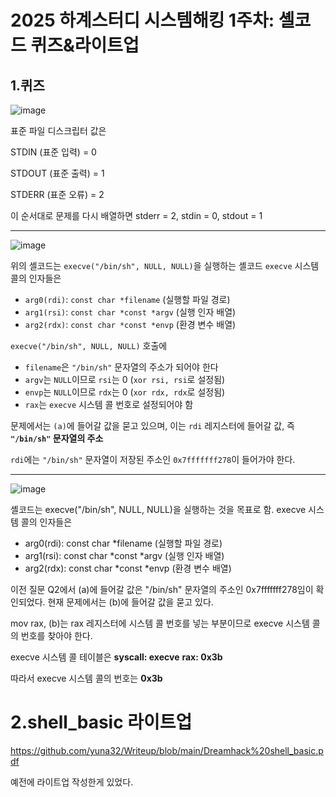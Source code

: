 2025 하계스터디 시스템해킹 1주차: 셸코드 퀴즈&라이트업
==========================================

1.퀴즈
-----------------

![image](https://github.com/user-attachments/assets/ab5c60fd-db14-4f04-8fb3-edf34d1ff64c)


표준 파일 디스크립터 값은

STDIN (표준 입력) = 0

STDOUT (표준 출력) = 1

STDERR (표준 오류) = 2

이 순서대로 문제를 다시 배열하면 stderr = 2, stdin = 0, stdout = 1

---------------------------

![image](https://github.com/user-attachments/assets/8db17603-41e6-4362-9cfe-4df2269788e3)

위의 셸코드는 `execve("/bin/sh", NULL, NULL)`을 실행하는 셸코드
`execve` 시스템 콜의 인자들은

  * `arg0(rdi)`: `const char *filename` (실행할 파일 경로)
  * `arg1(rsi)`: `const char *const *argv` (실행 인자 배열)
  * `arg2(rdx)`: `const char *const *envp` (환경 변수 배열)

`execve("/bin/sh", NULL, NULL)` 호출에

  * `filename`은 `"/bin/sh"` 문자열의 주소가 되어야 한다
  * `argv`는 `NULL`이므로 `rsi`는 0 (`xor rsi, rsi`로 설정됨)
  * `envp`는 `NULL`이므로 `rdx`는 0 (`xor rdx, rdx`로 설정됨)
  * `rax`는 `execve` 시스템 콜 번호로 설정되어야 함

문제에서는 `(a)`에 들어갈 값을 묻고 있으며, 이는 `rdi` 레지스터에 들어갈 값, 즉 **`"/bin/sh"` 문자열의 주소**

 `rdi`에는 `"/bin/sh"` 문자열이 저장된 주소인 `0x7fffffff278`이 들어가야 한다.

 ------------------------------

 ![image](https://github.com/user-attachments/assets/489e73bd-452d-4456-9152-445b7073f207)

셸코드는 execve("/bin/sh", NULL, NULL)을 실행하는 것을 목표로 함. 
execve 시스템 콜의 인자들은 

* arg0(rdi): const char *filename (실행할 파일 경로)
* arg1(rsi): const char *const *argv (실행 인자 배열)
* arg2(rdx): const char *const *envp (환경 변수 배열)

이전 질문 Q2에서 (a)에 들어갈 값은 "/bin/sh" 문자열의 주소인 0x7fffffff278임이 확인되었다. 
현재 문제에서는 (b)에 들어갈 값을 묻고 있다.

mov rax, (b)는 rax 레지스터에 시스템 콜 번호를 넣는 부분이므로 execve 시스템 콜의 번호를 찾아야 한다.

execve 시스템 콜 테이블은
**syscall: execve**
**rax: 0x3b**

따라서 execve 시스템 콜의 번호는 **0x3b**



2.shell_basic 라이트업
====================

https://github.com/yuna32/Writeup/blob/main/Dreamhack%20shell_basic.pdf

예전에 라이트업 작성한게 있었다. 
   


